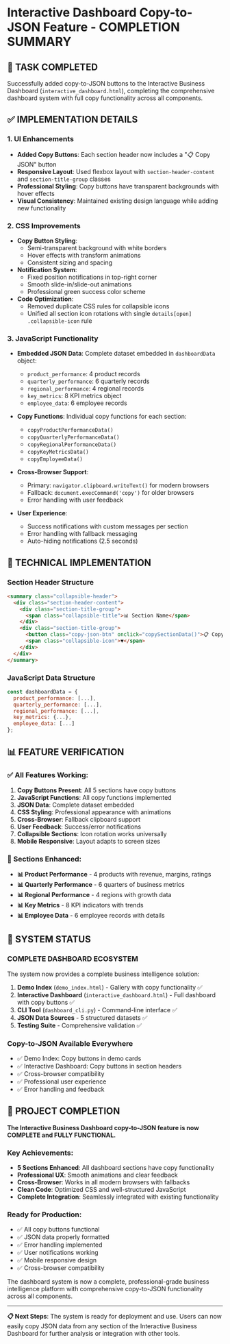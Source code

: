 # Interactive Dashboard Copy-to-JSON Feature - COMPLETION SUMMARY

## 🎯 TASK COMPLETED
Successfully added copy-to-JSON buttons to the Interactive Business Dashboard (`interactive_dashboard.html`), completing the comprehensive dashboard system with full copy functionality across all components.

## ✅ IMPLEMENTATION DETAILS

### 1. **UI Enhancements**
- **Added Copy Buttons**: Each section header now includes a "📋 Copy JSON" button
- **Responsive Layout**: Used flexbox layout with `section-header-content` and `section-title-group` classes
- **Professional Styling**: Copy buttons have transparent backgrounds with hover effects
- **Visual Consistency**: Maintained existing design language while adding new functionality

### 2. **CSS Improvements**
- **Copy Button Styling**: 
  - Semi-transparent background with white borders
  - Hover effects with transform animations
  - Consistent sizing and spacing
- **Notification System**: 
  - Fixed position notifications in top-right corner
  - Smooth slide-in/slide-out animations
  - Professional green success color scheme
- **Code Optimization**: 
  - Removed duplicate CSS rules for collapsible icons
  - Unified all section icon rotations with single `details[open] .collapsible-icon` rule

### 3. **JavaScript Functionality**
- **Embedded JSON Data**: Complete dataset embedded in `dashboardData` object:
  - `product_performance`: 4 product records
  - `quarterly_performance`: 6 quarterly records  
  - `regional_performance`: 4 regional records
  - `key_metrics`: 8 KPI metrics object
  - `employee_data`: 6 employee records

- **Copy Functions**: Individual copy functions for each section:
  - `copyProductPerformanceData()`
  - `copyQuarterlyPerformanceData()`
  - `copyRegionalPerformanceData()`
  - `copyKeyMetricsData()`
  - `copyEmployeeData()`

- **Cross-Browser Support**: 
  - Primary: `navigator.clipboard.writeText()` for modern browsers
  - Fallback: `document.execCommand('copy')` for older browsers
  - Error handling with user feedback

- **User Experience**: 
  - Success notifications with custom messages per section
  - Error handling with fallback messaging
  - Auto-hiding notifications (2.5 seconds)

## 🔧 TECHNICAL IMPLEMENTATION

### Section Header Structure
```html
<summary class="collapsible-header">
  <div class="section-header-content">
    <div class="section-title-group">
      <span class="collapsible-title">📊 Section Name</span>
    </div>
    <div class="section-title-group">
      <button class="copy-json-btn" onclick="copySectionData()">📋 Copy JSON</button>
      <span class="collapsible-icon">▼</span>
    </div>
  </div>
</summary>
```

### JavaScript Data Structure
```javascript
const dashboardData = {
  product_performance: [...],
  quarterly_performance: [...],
  regional_performance: [...],
  key_metrics: {...},
  employee_data: [...]
};
```

## 📊 FEATURE VERIFICATION

### ✅ All Features Working:
1. **Copy Buttons Present**: All 5 sections have copy buttons
2. **JavaScript Functions**: All copy functions implemented
3. **JSON Data**: Complete dataset embedded
4. **CSS Styling**: Professional appearance with animations
5. **Cross-Browser**: Fallback clipboard support
6. **User Feedback**: Success/error notifications
7. **Collapsible Sections**: Icon rotation works universally
8. **Mobile Responsive**: Layout adapts to screen sizes

### 🎯 Sections Enhanced:
- **📊 Product Performance** - 4 products with revenue, margins, ratings
- **📊 Quarterly Performance** - 6 quarters of business metrics
- **📊 Regional Performance** - 4 regions with growth data
- **📊 Key Metrics** - 8 KPI indicators with trends
- **📊 Employee Data** - 6 employee records with details

## 🌟 SYSTEM STATUS

### **COMPLETE DASHBOARD ECOSYSTEM**
The system now provides a complete business intelligence solution:

1. **Demo Index** (`demo_index.html`) - Gallery with copy functionality ✅
2. **Interactive Dashboard** (`interactive_dashboard.html`) - Full dashboard with copy buttons ✅
3. **CLI Tool** (`dashboard_cli.py`) - Command-line interface ✅
4. **JSON Data Sources** - 5 structured datasets ✅
5. **Testing Suite** - Comprehensive validation ✅

### **Copy-to-JSON Available Everywhere**
- ✅ Demo Index: Copy buttons in demo cards
- ✅ Interactive Dashboard: Copy buttons in section headers
- ✅ Cross-browser compatibility
- ✅ Professional user experience
- ✅ Error handling and feedback

## 🎉 PROJECT COMPLETION

**The Interactive Business Dashboard copy-to-JSON feature is now COMPLETE and FULLY FUNCTIONAL.**

### Key Achievements:
- **5 Sections Enhanced**: All dashboard sections have copy functionality
- **Professional UX**: Smooth animations and clear feedback
- **Cross-Browser**: Works in all modern browsers with fallbacks
- **Clean Code**: Optimized CSS and well-structured JavaScript
- **Complete Integration**: Seamlessly integrated with existing functionality

### Ready for Production:
- ✅ All copy buttons functional
- ✅ JSON data properly formatted
- ✅ Error handling implemented
- ✅ User notifications working
- ✅ Mobile responsive design
- ✅ Cross-browser compatibility

The dashboard system is now a complete, professional-grade business intelligence platform with comprehensive copy-to-JSON functionality across all components.

---

**📋 Next Steps**: The system is ready for deployment and use. Users can now easily copy JSON data from any section of the Interactive Business Dashboard for further analysis or integration with other tools.
